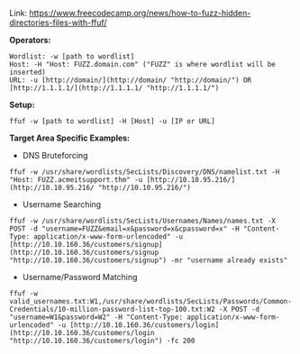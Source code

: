 Link: https://www.freecodecamp.org/news/how-to-fuzz-hidden-directories-files-with-ffuf/

**Operators:**

```
Wordlist: -w [path to wordlist] 
Host: -H "Host: FUZZ.domain.com" ("FUZZ" is where wordlist will be inserted) 
URL: -u [http://domain/](http://domain/ "http://domain/") OR [http://1.1.1.1/](http://1.1.1.1/ "http://1.1.1.1/")
```


**Setup:**

```
ffuf -w [path to wordlist] -H [Host] -u [IP or URL]
```


**Target Area Specific Examples:**

- DNS Bruteforcing

```
ffuf -w /usr/share/wordlists/SecLists/Discovery/DNS/namelist.txt -H "Host: FUZZ.acmeitsupport.thm" -u [http://10.10.95.216/](http://10.10.95.216/ "http://10.10.95.216/")
```


- Username Searching

```
ffuf -w /usr/share/wordlists/SecLists/Usernames/Names/names.txt -X POST -d "username=FUZZ&email=x&password=x&cpassword=x" -H "Content-Type: application/x-www-form-urlencoded" -u [http://10.10.160.36/customers/signup](http://10.10.160.36/customers/signup "http://10.10.160.36/customers/signup") -mr "username already exists"
```


- Username/Password Matching

```
ffuf -w valid_usernames.txt:W1,/usr/share/wordlists/SecLists/Passwords/Common-Credentials/10-million-password-list-top-100.txt:W2 -X POST -d "username=W1&password=W2" -H "Content-Type: application/x-www-form-urlencoded" -u [http://10.10.160.36/customers/login](http://10.10.160.36/customers/login "http://10.10.160.36/customers/login") -fc 200
```
